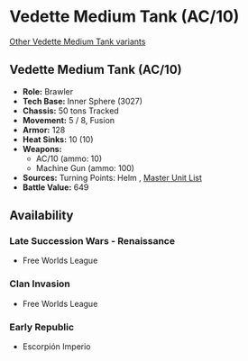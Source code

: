 # Vedette Medium Tank (AC/10) 

[Other Vedette Medium Tank variants](../vedette_medium_tank.md) 

## Vedette Medium Tank (AC/10) 

- **Role:** Brawler 
- **Tech Base:** Inner Sphere (3027) 
- **Chassis:** 50 tons Tracked 
- **Movement:** 5 / 8, Fusion 
- **Armor:** 128 
- **Heat Sinks:** 10 (10) 
- **Weapons:** 
  - AC/10 (ammo: 10) 
  - Machine Gun (ammo: 100) 
- **Sources:** Turning Points: Helm , [Master Unit List](http://masterunitlist.info/Unit/Details/8299) 
- **Battle Value:** 649 

## Availability 

### Late Succession Wars - Renaissance 

- Free Worlds League 

### Clan Invasion 

- Free Worlds League 

### Early Republic 

- Escorpión Imperio 

